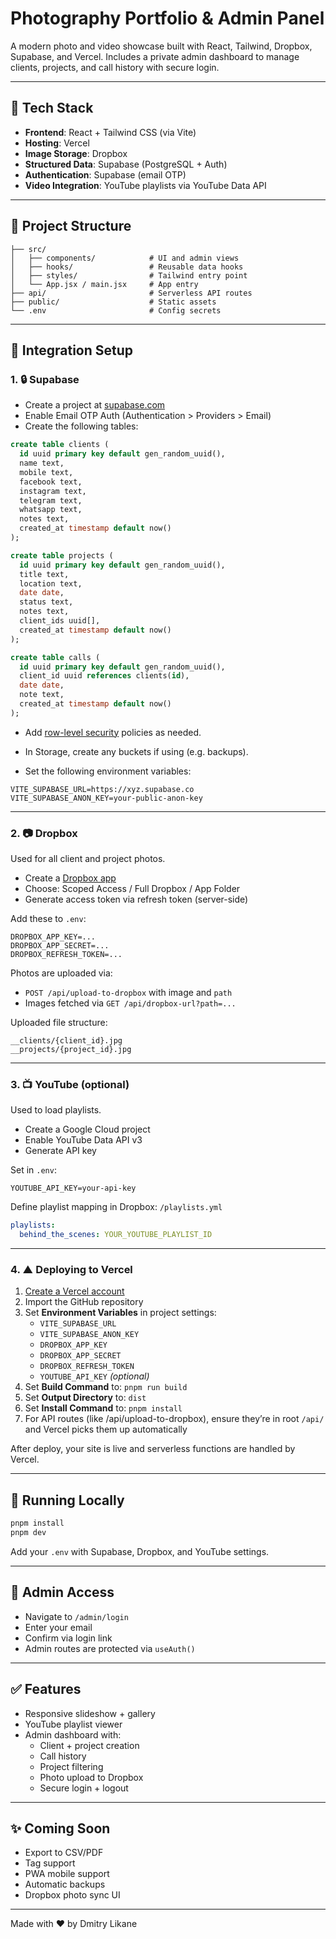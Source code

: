 # Photography Portfolio & Admin Panel

A modern photo and video showcase built with React, Tailwind, Dropbox, Supabase, and Vercel. Includes a private admin dashboard to manage clients, projects, and call history with secure login.

---

## 🧱 Tech Stack

- **Frontend**: React + Tailwind CSS (via Vite)
- **Hosting**: Vercel
- **Image Storage**: Dropbox
- **Structured Data**: Supabase (PostgreSQL + Auth)
- **Authentication**: Supabase (email OTP)
- **Video Integration**: YouTube playlists via YouTube Data API

---

## 📁 Project Structure

```
├── src/
│   ├── components/            # UI and admin views
│   ├── hooks/                 # Reusable data hooks
│   ├── styles/                # Tailwind entry point
│   └── App.jsx / main.jsx     # App entry
├── api/                       # Serverless API routes
├── public/                    # Static assets
└── .env                       # Config secrets
```

---

## 🔌 Integration Setup

### 1. 🔒 Supabase

- Create a project at [supabase.com](https://supabase.com)
- Enable Email OTP Auth (Authentication > Providers > Email)
- Create the following tables:

```sql
create table clients (
  id uuid primary key default gen_random_uuid(),
  name text,
  mobile text,
  facebook text,
  instagram text,
  telegram text,
  whatsapp text,
  notes text,
  created_at timestamp default now()
);

create table projects (
  id uuid primary key default gen_random_uuid(),
  title text,
  location text,
  date date,
  status text,
  notes text,
  client_ids uuid[],
  created_at timestamp default now()
);

create table calls (
  id uuid primary key default gen_random_uuid(),
  client_id uuid references clients(id),
  date date,
  note text,
  created_at timestamp default now()
);
```

- Add [row-level security](https://supabase.com/docs/guides/auth/row-level-security) policies as needed.

- In Storage, create any buckets if using (e.g. backups).

- Set the following environment variables:

```
VITE_SUPABASE_URL=https://xyz.supabase.co
VITE_SUPABASE_ANON_KEY=your-public-anon-key
```

---

### 2. 📷 Dropbox

Used for all client and project photos.

- Create a [Dropbox app](https://www.dropbox.com/developers/apps)
- Choose: Scoped Access / Full Dropbox / App Folder
- Generate access token via refresh token (server-side)

Add these to `.env`:

```
DROPBOX_APP_KEY=...
DROPBOX_APP_SECRET=...
DROPBOX_REFRESH_TOKEN=...
```

Photos are uploaded via:
- `POST /api/upload-to-dropbox` with image and `path`
- Images fetched via `GET /api/dropbox-url?path=...`

Uploaded file structure:
```
__clients/{client_id}.jpg
__projects/{project_id}.jpg
```

---

### 3. 📺 YouTube (optional)

Used to load playlists.

- Create a Google Cloud project
- Enable YouTube Data API v3
- Generate API key

Set in `.env`:

```
YOUTUBE_API_KEY=your-api-key
```

Define playlist mapping in Dropbox: `/playlists.yml`
```yml
playlists:
  behind_the_scenes: YOUR_YOUTUBE_PLAYLIST_ID
```

---

### 4. ▲ Deploying to Vercel

1. [Create a Vercel account](https://vercel.com)
2. Import the GitHub repository
3. Set **Environment Variables** in project settings:
    - `VITE_SUPABASE_URL`
    - `VITE_SUPABASE_ANON_KEY`
    - `DROPBOX_APP_KEY`
    - `DROPBOX_APP_SECRET`
    - `DROPBOX_REFRESH_TOKEN`
    - `YOUTUBE_API_KEY` *(optional)*
4. Set **Build Command** to: `pnpm run build`
5. Set **Output Directory** to: `dist`
6. Set **Install Command** to: `pnpm install`
7. For API routes (like /api/upload-to-dropbox), ensure they’re in root `/api/` and Vercel picks them up automatically

After deploy, your site is live and serverless functions are handled by Vercel.

---

## 🚀 Running Locally

```bash
pnpm install
pnpm dev
```

Add your `.env` with Supabase, Dropbox, and YouTube settings.

---

## 🔐 Admin Access

- Navigate to `/admin/login`
- Enter your email
- Confirm via login link
- Admin routes are protected via `useAuth()`

---

## ✅ Features

- Responsive slideshow + gallery
- YouTube playlist viewer
- Admin dashboard with:
    - Client + project creation
    - Call history
    - Project filtering
    - Photo upload to Dropbox
    - Secure login + logout

---

## ✨ Coming Soon

- Export to CSV/PDF
- Tag support
- PWA mobile support
- Automatic backups
- Dropbox photo sync UI

---

Made with ❤️ by Dmitry Likane
